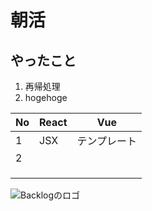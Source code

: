 # 朝活

## やったこと

1. 再帰処理
2. hogehoge


| No  | React | Vue          |
|:--- | ----- | ------------ |
| 1   | JSX   | テンプレート |
| 2   |       |              |
|     |       |              |
|     |       |              |
|     |       |              |



![Backlogのロゴ](https://backlog.com/wp-blog-app/assets/img/common/icons/facebook_icon_base_blue.svg)
